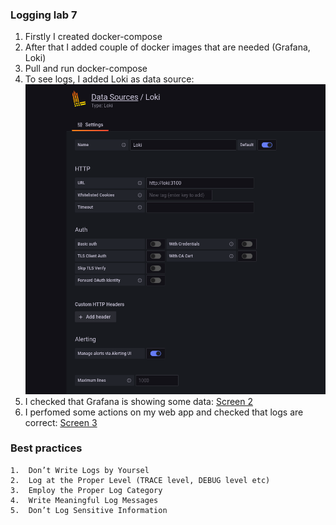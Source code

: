 ### Logging lab 7

1.  Firstly I created docker-compose
2.  After that I added couple of docker images that are needed (Grafana, Loki)
3.  Pull and run docker-compose 
4.  To see logs, I added Loki as data source: ![Screen 1](screens/loki_datasource.png)
5.  I checked that Grafana is showing some data: [Screen 2](screens/loki.png)
6.  I perfomed some actions on my web app and checked that logs are correct: [Screen 3](screens/loki_logs.png)
    
### Best practices
    1.  Don’t Write Logs by Yoursel
    2.  Log at the Proper Level (TRACE level, DEBUG level etc)
    3.  Employ the Proper Log Category
    4.  Write Meaningful Log Messages
    5.  Don’t Log Sensitive Information
   
